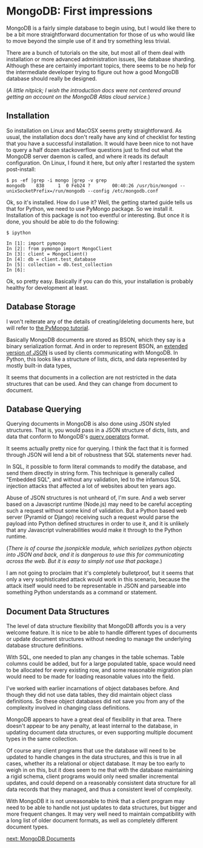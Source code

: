 # MongoDB: First impressions

MongoDB is a fairly simple database to begin using, but I would
like there to be a bit more straightforward documentation for
those of us who would like to move beyond the simple use of it
and try something less trivial.

There are a bunch of tutorials on the site, but most all of them
deal with installation or more advanced administration issues, like
database sharding.
Although these are certainly important topics, there seems to be
no help for the intermediate developer trying to figure out how a
good MongoDB database should really be designed.

(*A little nitpick; I wish the introduction docs were not centered*
 *around getting an account on the MongoDB Atlas cloud service.*)

## Installation

So installation on Linux and MacOSX seems pretty straightforward.
As usual, the installation docs don't really have any kind of
checklist for testing that you have a successful installation.
It would have been nice to not have to query a half dozen
stackoverflow questions just to find out what the MongoDB
server daemon is called, and where it reads its default
configuration.  On Linux, I found it here, but only after I
restarted the system post-install:

```
$ ps -ef |grep -i mongo |grep -v grep
mongodb    838     1  0 Feb24 ?        00:40:26 /usr/bin/mongod --unixSocketPrefix=/run/mongodb --config /etc/mongodb.conf

```

Ok, so it's installed.  How do I use it?  Well, the getting started
guide tells us that for Python, we need to use PyMongo package.
So we install it.  Installation of this package is not too eventful
or interesting.  But once it is done, you should be able to do the
following:

```
$ ipython

In [1]: import pymongo
In [2]: from pymongo import MongoClient
In [3]: client = MongoClient()
In [4]: db = client.test_database
In [5]: collection = db.test_collection
In [6]:
```

Ok, so pretty easy.  Basically if you can do this, your installation
is probably healthy for development at least.


## Database Storage

I won't reiterate any of the details of creating/deleting documents
here, but will refer to 
[the PyMongo tutorial](https://api.mongodb.com/python/current/tutorial.html#documents).

Basically MongoDB documents are stored as BSON, which they say is a
binary serialization format.  And in order to represent BSON, an
[extended version of JSON](https://docs.mongodb.com/manual/reference/mongodb-extended-json/index.html)
is used by clients communicating with MongoDB.
In Python, this looks like a structure of lists, dicts, and data
represented by mostly built-in data types, 

It seems that documents in a collection are not restricted in the
data structures that can be used.  And they can change from
document to document.

## Database Querying

Querying documents in MongoDB is also done using JSON styled
structures.  That is, you would pass in a JSON structure of dicts,
lists, and data that conform to MongoDB's
[query operators](https://docs.mongodb.com/manual/reference/operator/)
format.

It seems actually pretty nice for querying.  I think the fact that
it is formed through JSON will lend a bit of robustness that SQL
statements never had.

In SQL, it possible to form literal commands to modify the
database, and send them directly in string form.  This technique is
generally called "Embedded SQL", and without any validation, led to
the infamous SQL injection attacks that affected a lot of websites
about ten years ago.

Abuse of JSON structures is not unheard of, I'm sure.  And a web
server based on a Javascript runtime (Node.js) may need to be
careful accepting such a request without some kind of validation.
But a Python based web server (Pyramid or Django) receiving such a
request would parse the payload into Python defined structures in
order to use it, and it is unlikely that any Javascript
vulnerabilities would make it through to the Python runtime.

(*There is of course the jsonpickle module, which serializes python*
 *objects into JSON and back, and it is dangerous to use this for*
 *communicating across the web.  But it is easy to simply not use*
 *that package.*)

I am not going to proclaim that it's completely bulletproof, but
it seems that only a very sophisticated attack would work in this
scenario, because the attack itself would need to be representable
in JSON and parseable into something Python understands as a
command or statement.

## Document Data Structures

The level of data structure flexibility that MongoDB affords you
is a very welcome feature.  It is nice to be able to handle
different types of documents or update document structures without
needing to manage the underlying database structure definitions.

With SQL, one needed to plan any changes in the table schemas.
Table columns could be added, but for a large populated table,
space would need to be allocated for every existing row, and some
reasonable migration plan would need to be made for loading
reasonable values into the field.

I've worked with earlier incarnations of object databases before.
And though they did not use data tables, they did maintain object
class definitions.  So these object databases did not save you from
any of the complexity involved in changing class definitions.  

MongoDB appears to have a great deal of flexibility in that area.
There doesn't appear to be any penalty, at least internal to the
database, in updating document data structures, or even supporting
multiple document types in the same collection.

Of course any client programs that use the database will need to be
updated to handle changes in the data structures, and this is true
in all cases, whether its a relational or object database.  It may
be too early to weigh in on this, but it does seem to me that with
the database maintaining a rigid schema, client programs would only
need smaller incremental updates, and could depend on a reasonably
consistent data structure for all data records that they managed,
and thus a consistent level of complexity.

With MongoDB it is not unreasonable to think that a client program
may need to be able to handle not just updates to data structures,
but bigger and more frequent changes.  It may very well need to
maintain compatibility with a long list of older document formats,
as well as completely different document types.

[next: MongoDB Documents](mongodb_documents.md)
